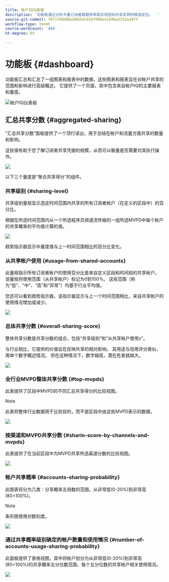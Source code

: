 ```yaml
---
title: 帐户IQ功能板
description: '功能板通过分析大量订阅者数据来帮助实现密码共享实例的精准定位。  '
source-git-commit: f6f1769d86a98d3a545bf986e41e9ba2252a36ff
workflow-type: tm+mt
source-wordcount: '494'
ht-degree: 0%

---
```



# 功能板 {#dashboard}

功能板汇总和汇总了一组图表和报表中的数据，这些图表和报表旨在对帐户共享的范围和影响进行高级概述。 它提供了一个页面，其中包含来自帐户IQ的主要报表和量度。

![帐户IQ仪表板](assets/dashboard-capture.png)

## 汇总共享分数 {#aggregated-sharing}

“汇总共享分数”面板提供了一个顶行读出，用于总结在帐户和流量方面共享的数量和影响。

这些值有助于您了解订阅者共享凭据的规模，从而可以衡量是否需要对其执行操作。

![](assets/aggregate-sharing-score.png)

以下三个量度是“聚合共享得分”的组件。

### 共享级别 {#sharing-level}

共享级别量规显示选定时间范围内共享的所有订阅者帐户（在定义的区段中）的百分比。

根据在所选时间范围内从一个所选程序员频道流传输的一组所选MVPD中每个帐户的共享概率的平均值计算的值。

![](assets/sharing-level.png)

趋势指示器显示中量度值与上一时间范围相比的百分比变化。

### 从共享帐户使用 {#usage-from-shared-accounts}

此量规指示所有订阅者帐户的使用百分比是来自定义区段和时间段的共享帐户。 该量规将使用范围（从共享帐户）标记为0到100%。 这些范围（称为“低”、“中”、“高”和“异常”）均基于行业平均值。

您还可以看到趋势指示器，该指示器显示与上一个时间范围相比，来自共享帐户的使用情况增加或减少。

![](assets/usage-4mshared-accounts.png)

### 总体共享分数 {#overall-sharing-score}

整体共享分数是共享分数的组合，包括“共享级别”和“从共享帐户使用z”。

与行业相比，它提供的价值旨在反映共享的相对影响。 其用途与信用评分类似，用单个数字概述情况。 但在这种情况下，数字越高，潜在危害就越大。

![](assets/overall-sharing-score.png)

<!--### MVPDs in segment {#mvpd-in-segment}

It is a table of risk indices and accounts totals for the top MVPDs ranked by overall usage or account sharing.

![](assets/mvpds-in-segment.png)-->

### 全行业MVPD整体共享分数 {#top-mvpds}

此表提供了区段中MVPD的不同汇总共享得分的比较视图。

>[!NOTE]
>
>此表将整体行业数据用于比较目的，而不是区段中由这些MVPD表示的数据。

![](assets/top-mvpds.png)

### 按渠道和MVPD共享分数 {#sharin-score-by-channels-and-mvpds}

此表提供了在当前区段中为MVPD共享所选渠道分数的比较视图。

![](assets/sharing-scores-by-channels-mvpds.png)

### 帐户共享概率 {#accounts-sharing-probability}

此图表将分为几类：分享概率五倍数的范围，从非常低(0-20%)到非常高(80=100%)。

>[!NOTE]
>
>条形图使用对数刻度。


![](assets/dashboard-ac-sharing-prob.png)

### 通过共享概率级别确定的帐户数量和使用情况 {#number-of-accounts-usage-sharing-probability}

此面板提供了表格视图，其中将帐户划分为从非常低(0-20%)到非常高(80=100%)的共享概率五分位数范围，每个五分位数的共享帐户相关使用情况。

![](assets/no-acc-usage-prob-level.png)
